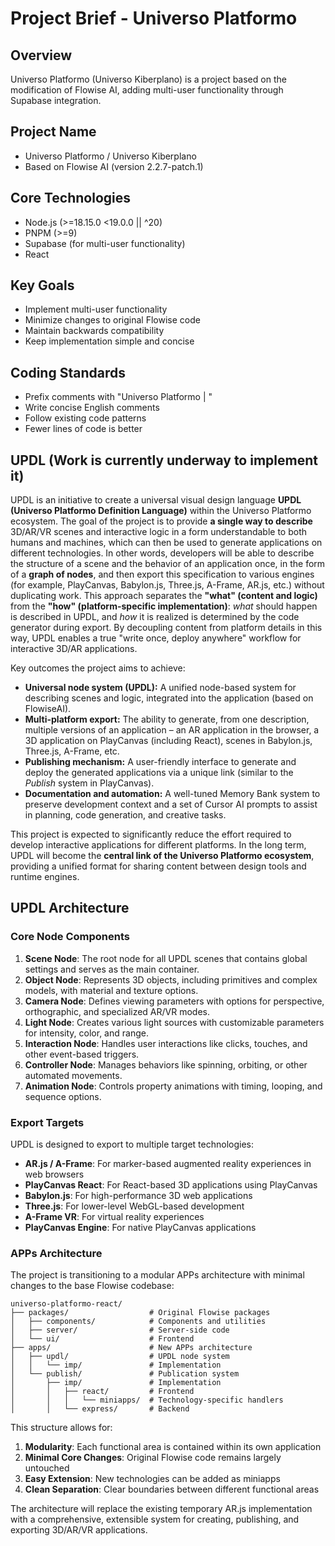 # Project Brief - Universo Platformo

## Overview

Universo Platformo (Universo Kiberplano) is a project based on the modification of Flowise AI, adding multi-user functionality through Supabase integration.

## Project Name

-   Universo Platformo / Universo Kiberplano
-   Based on Flowise AI (version 2.2.7-patch.1)

## Core Technologies

-   Node.js (>=18.15.0 <19.0.0 || ^20)
-   PNPM (>=9)
-   Supabase (for multi-user functionality)
-   React

## Key Goals

-   Implement multi-user functionality
-   Minimize changes to original Flowise code
-   Maintain backwards compatibility
-   Keep implementation simple and concise

## Coding Standards

-   Prefix comments with "Universo Platformo | "
-   Write concise English comments
-   Follow existing code patterns
-   Fewer lines of code is better

## UPDL (Work is currently underway to implement it)

UPDL is an initiative to create a universal visual design language **UPDL (Universo Platformo Definition Language)** within the Universo Platformo ecosystem. The goal of the project is to provide **a single way to describe** 3D/AR/VR scenes and interactive logic in a form understandable to both humans and machines, which can then be used to generate applications on different technologies. In other words, developers will be able to describe the structure of a scene and the behavior of an application once, in the form of a **graph of nodes**, and then export this specification to various engines (for example, PlayCanvas, Babylon.js, Three.js, A-Frame, AR.js, etc.) without duplicating work. This approach separates the **"what" (content and logic)** from the **"how" (platform-specific implementation)**: _what_ should happen is described in UPDL, and _how_ it is realized is determined by the code generator during export. By decoupling content from platform details in this way, UPDL enables a true "write once, deploy anywhere" workflow for interactive 3D/AR applications.

Key outcomes the project aims to achieve:

-   **Universal node system (UPDL):** A unified node-based system for describing scenes and logic, integrated into the application (based on FlowiseAI).
-   **Multi-platform export:** The ability to generate, from one description, multiple versions of an application – an AR application in the browser, a 3D application on PlayCanvas (including React), scenes in Babylon.js, Three.js, A-Frame, etc.
-   **Publishing mechanism:** A user-friendly interface to generate and deploy the generated applications via a unique link (similar to the _Publish_ system in PlayCanvas).
-   **Documentation and automation:** A well-tuned Memory Bank system to preserve development context and a set of Cursor AI prompts to assist in planning, code generation, and creative tasks.

This project is expected to significantly reduce the effort required to develop interactive applications for different platforms. In the long term, UPDL will become the **central link of the Universo Platformo ecosystem**, providing a unified format for sharing content between design tools and runtime engines.

## UPDL Architecture

### Core Node Components

1. **Scene Node**: The root node for all UPDL scenes that contains global settings and serves as the main container.
2. **Object Node**: Represents 3D objects, including primitives and complex models, with material and texture options.
3. **Camera Node**: Defines viewing parameters with options for perspective, orthographic, and specialized AR/VR modes.
4. **Light Node**: Creates various light sources with customizable parameters for intensity, color, and range.
5. **Interaction Node**: Handles user interactions like clicks, touches, and other event-based triggers.
6. **Controller Node**: Manages behaviors like spinning, orbiting, or other automated movements.
7. **Animation Node**: Controls property animations with timing, looping, and sequence options.

### Export Targets

UPDL is designed to export to multiple target technologies:

-   **AR.js / A-Frame**: For marker-based augmented reality experiences in web browsers
-   **PlayCanvas React**: For React-based 3D applications using PlayCanvas
-   **Babylon.js**: For high-performance 3D web applications
-   **Three.js**: For lower-level WebGL-based development
-   **A-Frame VR**: For virtual reality experiences
-   **PlayCanvas Engine**: For native PlayCanvas applications

### APPs Architecture

The project is transitioning to a modular APPs architecture with minimal changes to the base Flowise codebase:

```
universo-platformo-react/
├── packages/                  # Original Flowise packages
│   ├── components/            # Components and utilities
│   ├── server/                # Server-side code
│   └── ui/                    # Frontend
├── apps/                      # New APPs architecture
│   ├── updl/                  # UPDL node system
│   │   └── imp/               # Implementation
│   └── publish/               # Publication system
│       ├── imp/               # Implementation
│       │   ├── react/         # Frontend
│       │   │   └── miniapps/  # Technology-specific handlers
│       │   └── express/       # Backend
```

This structure allows for:

1. **Modularity**: Each functional area is contained within its own application
2. **Minimal Core Changes**: Original Flowise code remains largely untouched
3. **Easy Extension**: New technologies can be added as miniapps
4. **Clean Separation**: Clear boundaries between different functional areas

The architecture will replace the existing temporary AR.js implementation with a comprehensive, extensible system for creating, publishing, and exporting 3D/AR/VR applications.
